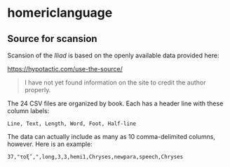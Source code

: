 # homericlanguage



## Source for scansion

Scansion of the *Iliad* is based on the openly available data provided here:

https://hypotactic.com/use-the-source/

> I have not yet found information on the site to credit the author properly.


The 24 CSV files are organized by book.  Each has a header line with these column labels:

`Line, Text, Length, Word, Foot, Half-line`

The data can actually include as many as 10 comma-delimited columns, however. Here is an example:

`37,"τοξ’,",long,3,3,hemi1,Chryses,newpara,speech,Chryses`
